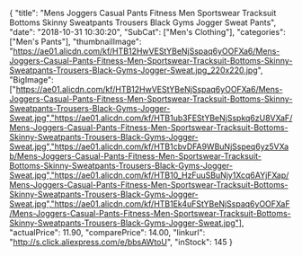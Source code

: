 {
	"title": "Mens Joggers Casual Pants Fitness Men Sportswear Tracksuit Bottoms Skinny Sweatpants Trousers Black Gyms Jogger Sweat Pants",
	"date": "2018-10-31 10:30:20",
	"SubCat": ["Men's Clothing"],
	"categories": ["Men's Pants"],
	"thumbnailImage": "https://ae01.alicdn.com/kf/HTB12HwVEStYBeNjSspaq6yOOFXa6/Mens-Joggers-Casual-Pants-Fitness-Men-Sportswear-Tracksuit-Bottoms-Skinny-Sweatpants-Trousers-Black-Gyms-Jogger-Sweat.jpg_220x220.jpg",
	"BigImage": ["https://ae01.alicdn.com/kf/HTB12HwVEStYBeNjSspaq6yOOFXa6/Mens-Joggers-Casual-Pants-Fitness-Men-Sportswear-Tracksuit-Bottoms-Skinny-Sweatpants-Trousers-Black-Gyms-Jogger-Sweat.jpg","https://ae01.alicdn.com/kf/HTB1ub3FEStYBeNjSspkq6zU8VXaF/Mens-Joggers-Casual-Pants-Fitness-Men-Sportswear-Tracksuit-Bottoms-Skinny-Sweatpants-Trousers-Black-Gyms-Jogger-Sweat.jpg","https://ae01.alicdn.com/kf/HTB1cbvDFA9WBuNjSspeq6yz5VXab/Mens-Joggers-Casual-Pants-Fitness-Men-Sportswear-Tracksuit-Bottoms-Skinny-Sweatpants-Trousers-Black-Gyms-Jogger-Sweat.jpg","https://ae01.alicdn.com/kf/HTB10_HzFuuSBuNjy1Xcq6AYjFXap/Mens-Joggers-Casual-Pants-Fitness-Men-Sportswear-Tracksuit-Bottoms-Skinny-Sweatpants-Trousers-Black-Gyms-Jogger-Sweat.jpg","https://ae01.alicdn.com/kf/HTB1Ek4uFStYBeNjSspaq6yOOFXaF/Mens-Joggers-Casual-Pants-Fitness-Men-Sportswear-Tracksuit-Bottoms-Skinny-Sweatpants-Trousers-Black-Gyms-Jogger-Sweat.jpg"],
	"actualPrice": 11.90,
	"comparePrice": 14.00,
	"linkurl": "http://s.click.aliexpress.com/e/bbsAWtoU",
	"inStock": 145
}
